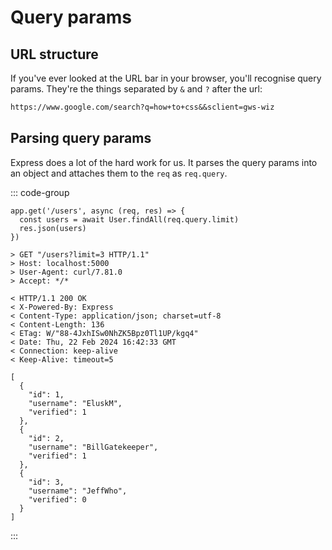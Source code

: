 # Query params

<Vimeo id="915622814" />

## URL structure

If you've ever looked at the URL bar in your browser, you'll recognise query
params. They're the things separated by `&` and `?` after the url:

```txt
https://www.google.com/search?q=how+to+css&&sclient=gws-wiz
```

## Parsing query params

Express does a lot of the hard work for us. It parses the query params into an
object and attaches them to the `req` as `req.query`.

::: code-group

```js{2} [server]
app.get('/users', async (req, res) => {
  const users = await User.findAll(req.query.limit)
  res.json(users)
})
```

```bash{1} [client]
> GET "/users?limit=3 HTTP/1.1"
> Host: localhost:5000
> User-Agent: curl/7.81.0
> Accept: */*

< HTTP/1.1 200 OK
< X-Powered-By: Express
< Content-Type: application/json; charset=utf-8
< Content-Length: 136
< ETag: W/"88-4JxhISw0NhZK5Bpz0Tl1UP/kgq4"
< Date: Thu, 22 Feb 2024 16:42:33 GMT
< Connection: keep-alive
< Keep-Alive: timeout=5

[
  {
    "id": 1,
    "username": "EluskM",
    "verified": 1
  },
  {
    "id": 2,
    "username": "BillGatekeeper",
    "verified": 1
  },
  {
    "id": 3,
    "username": "JeffWho",
    "verified": 0
  }
]
```

:::
